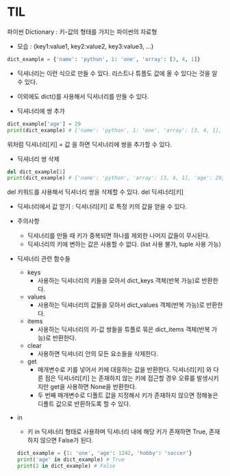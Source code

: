 # TIL

파이썬 Dictionary : 키-값의 형태를 가지는 파이썬의 자료형

- 모습 : {key1:value1, key2:value2, key3:value3, ...}

~~~python
dict_example = {'name': 'python', 1: 'one', 'array': [3, 4, 1]}
~~~

- 딕셔너리는 이런 식으로 만들 수 있다. 리스트나 튜플도 값에 올 수 있다는 것을 알 수 있다.
- 이외에도 dict()를 사용해서 딕셔너리를 만들 수 있다.



- 딕셔너리에 쌍 추가

~~~python
dict_example['age'] = 29
print(dict_example) # {'name': 'python', 1: 'one', 'array': [3, 4, 1], 'age': 29}
~~~

위처럼 딕셔너리[키] = 값 을 하면 딕셔너리에 쌍을 추가할 수 있다.



- 딕셔너리 쌍 삭제

~~~python
del dict_example[1]
print(dict_example) # {'name': 'python', 'array': [3, 4, 1], 'age': 29}
~~~

del 키워드를 사용해서 딕셔너리 쌍을 삭제할 수 있다. del 딕셔너리[키]



- 딕셔너리에서 값 얻기 : 딕셔너리[키] 로 특정 키의 값을 얻을 수 있다.

- 주의사항
  - 딕셔너리를 만들 때 키가 중복되면 하나를 제외한 나머지 값들이 무시된다.
  - 딕셔너리의 키에 변하는 값은 사용할 수 없다. (list 사용 불가, tuple 사용 가능)



- 딕셔너리 관련 함수들
  - keys
    - 사용하는 딕셔너리의 키들을 모아서 dict_keys 객체(반복 가능)로 반환한다.
  - values
    - 사용하는 딕셔너리의 값들을 모아서 dict_values 객체(반복 가능)로 반환한다.
  - items
    - 사용하는 딕셔너리의 키-값 쌍들을 튜플로 묶은 dict_items 객체(반복 가능)로 반환한다.
  - clear
    - 사용하면 딕셔너리 안의 모든 요소들을 삭제한다.
  - get
    - 매개변수로 키를 넣어서 키에 대응하는 값을 반환한다. 딕셔너리[키] 와 다른 점은 딕셔너리[키] 는 존재하지 않는 키에 접근할 경우 오류를 발생시키지만 get을 사용하면 None을 반환한다.
    - 두 번째 매개변수로 디폴트 값을 지정해서 키가 존재하지 않으면 정해놓은 디폴트 값으로 반환하도록 할 수 있다.

- in

  - 키 in 딕셔너리 형태로 사용하며 딕셔너리 내에 해당 키가 존재하면 True, 존재하지 않으면 False가 된다.

  ~~~python
  dict_example = {1: 'one', 'age': 1242, 'hobby': 'soccer'}
  print('age' in dict_example) # True
  print(2 in dict_example) # False
  ~~~

  